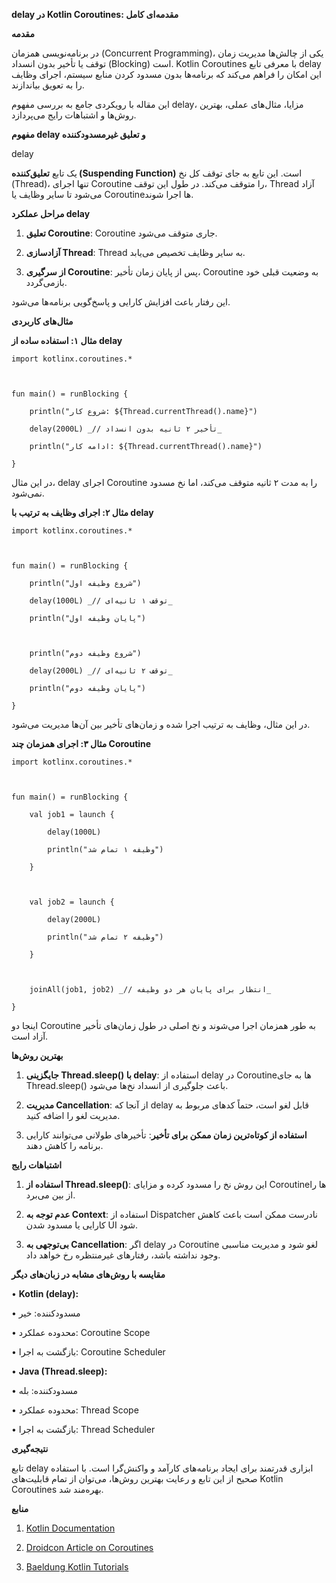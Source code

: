 **delay در Kotlin Coroutines: مقدمه‌ای کامل**

  

**مقدمه**

  

در برنامه‌نویسی همزمان (Concurrent Programming)، یکی از چالش‌ها مدیریت زمان توقف یا تأخیر بدون انسداد (Blocking) است. Kotlin Coroutines با معرفی تابع delay این امکان را فراهم می‌کند که برنامه‌ها بدون مسدود کردن منابع سیستم، اجرای وظایف را به تعویق بیاندازند.

  

این مقاله با رویکردی جامع به بررسی مفهوم delay، مزایا، مثال‌های عملی، بهترین روش‌ها و اشتباهات رایج می‌پردازد.

  

**مفهوم delay و تعلیق غیرمسدودکننده**

  

delay


یک تابع **تعلیق‌کننده (Suspending Function)** است. این تابع به جای توقف کل نخ (Thread)، تنها اجرای Coroutine را متوقف می‌کند. در طول این توقف، Thread آزاد می‌شود تا سایر وظایف یا Coroutine‌ها اجرا شوند.

  

**مراحل عملکرد delay**

1. **تعلیق Coroutine**: Coroutine جاری متوقف می‌شود.

2. **آزادسازی Thread**: Thread به سایر وظایف تخصیص می‌یابد.

3. **از سرگیری Coroutine**: پس از پایان زمان تأخیر، Coroutine به وضعیت قبلی خود بازمی‌گردد.

  

این رفتار باعث افزایش کارایی و پاسخ‌گویی برنامه‌ها می‌شود.

  

**مثال‌های کاربردی**

  

**مثال ۱: استفاده ساده از delay**

  

```
import kotlinx.coroutines.*

  

fun main() = runBlocking {

    println("شروع کار: ${Thread.currentThread().name}")

    delay(2000L) _// تأخیر ۲ ثانیه بدون انسداد_

    println("ادامه کار: ${Thread.currentThread().name}")

}

```
  

در این مثال، delay اجرای Coroutine را به مدت ۲ ثانیه متوقف می‌کند، اما نخ مسدود نمی‌شود.

  

**مثال ۲: اجرای وظایف به ترتیب با delay**

  

```
import kotlinx.coroutines.*

  

fun main() = runBlocking {

    println("شروع وظیفه اول")

    delay(1000L) _// توقف ۱ ثانیه‌ای_

    println("پایان وظیفه اول")

  

    println("شروع وظیفه دوم")

    delay(2000L) _// توقف ۲ ثانیه‌ای_

    println("پایان وظیفه دوم")

}
```

  

در این مثال، وظایف به ترتیب اجرا شده و زمان‌های تأخیر بین آن‌ها مدیریت می‌شود.

  

**مثال ۳: اجرای همزمان چند Coroutine**

  

```
import kotlinx.coroutines.*

  

fun main() = runBlocking {

    val job1 = launch {

        delay(1000L)

        println("وظیفه ۱ تمام شد")

    }

  

    val job2 = launch {

        delay(2000L)

        println("وظیفه ۲ تمام شد")

    }

  

    joinAll(job1, job2) _// انتظار برای پایان هر دو وظیفه_

}

```
  

اینجا دو Coroutine به طور همزمان اجرا می‌شوند و نخ اصلی در طول زمان‌های تأخیر آزاد است.

  

**بهترین روش‌ها**

1. **جایگزینی Thread.sleep() با delay**: استفاده از delay در Coroutine‌ها به جای Thread.sleep() باعث جلوگیری از انسداد نخ‌ها می‌شود.

2. **مدیریت Cancellation**: از آنجا که delay قابل لغو است، حتماً کدهای مربوط به مدیریت لغو را اضافه کنید.

3. **استفاده از کوتاه‌ترین زمان ممکن برای تأخیر**: تأخیرهای طولانی می‌توانند کارایی برنامه را کاهش دهند.

  

**اشتباهات رایج**

1. **استفاده از Thread.sleep()**: این روش نخ را مسدود کرده و مزایای Coroutine‌ها را از بین می‌برد.

2. **عدم توجه به Context**: استفاده از Dispatcher نادرست ممکن است باعث کاهش کارایی یا مسدود شدن UI شود.

3. **بی‌توجهی به Cancellation**: اگر delay در Coroutine لغو شود و مدیریت مناسبی وجود نداشته باشد، رفتارهای غیرمنتظره رخ خواهد داد.

  

**مقایسه با روش‌های مشابه در زبان‌های دیگر**

  • **Kotlin (delay):**

• مسدودکننده: خیر

• محدوده عملکرد: Coroutine Scope

• بازگشت به اجرا: Coroutine Scheduler

• **Java (Thread.sleep):**

• مسدودکننده: بله

• محدوده عملکرد: Thread Scope

• بازگشت به اجرا: Thread Scheduler


**نتیجه‌گیری**
  
تابع delay ابزاری قدرتمند برای ایجاد برنامه‌های کارآمد و واکنش‌گرا است. با استفاده صحیح از این تابع و رعایت بهترین روش‌ها، می‌توان از تمام قابلیت‌های Kotlin Coroutines بهره‌مند شد.


**منابع**

1. [Kotlin Documentation](https://kotlinlang.org)

2. [Droidcon Article on Coroutines](https://droidcon.com)

3. [Baeldung Kotlin Tutorials](https://www.baeldung.com/kotlin)